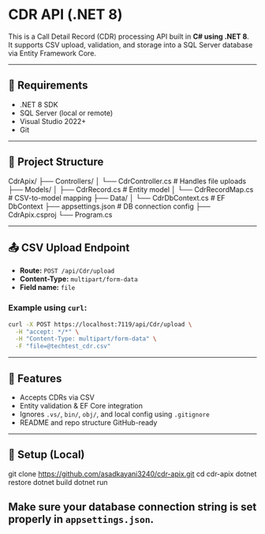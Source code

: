 # CDR API (.NET 8)

This is a Call Detail Record (CDR) processing API built in **C# using .NET 8**.  
It supports CSV upload, validation, and storage into a SQL Server database via Entity Framework Core.

---

## 📝 Requirements
- .NET 8 SDK
- SQL Server (local or remote)
- Visual Studio 2022+
- Git
---

## 📁 Project Structure
CdrApix/
├── Controllers/
│   └── CdrController.cs         # Handles file uploads
├── Models/
│   ├── CdrRecord.cs             # Entity model
│   └── CdrRecordMap.cs          # CSV-to-model mapping
├── Data/
│   └── CdrDbContext.cs          # EF DbContext
├── appsettings.json             # DB connection config
├── CdrApix.csproj
└── Program.cs

---
## 📤 CSV Upload Endpoint

- **Route:** `POST /api/Cdr/upload`  
- **Content-Type:** `multipart/form-data`  
- **Field name:** `file`

### Example using `curl`:

```bash
curl -X POST https://localhost:7119/api/Cdr/upload \
  -H "accept: */*" \
  -H "Content-Type: multipart/form-data" \
  -F "file=@techtest_cdr.csv"
```

---

## 🧪 Features

- Accepts CDRs via CSV
- Entity validation & EF Core integration
- Ignores `.vs/`, `bin/`, `obj/`, and local config using `.gitignore`
- README and repo structure GitHub-ready

---

## 🔧 Setup (Local)

git clone https://github.com/asadkayani3240/cdr-apix.git
cd cdr-apix
dotnet restore
dotnet build
dotnet run

Make sure your database connection string is set properly in `appsettings.json`.
---
